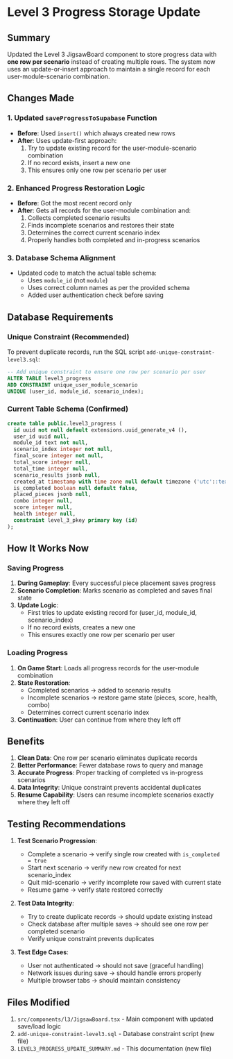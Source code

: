 # Level 3 Progress Storage Update

## Summary
Updated the Level 3 JigsawBoard component to store progress data with **one row per scenario** instead of creating multiple rows. The system now uses an update-or-insert approach to maintain a single record for each user-module-scenario combination.

## Changes Made

### 1. Updated `saveProgressToSupabase` Function
- **Before**: Used `insert()` which always created new rows
- **After**: Uses update-first approach:
  1. Try to update existing record for the user-module-scenario combination
  2. If no record exists, insert a new one
  3. This ensures only one row per scenario per user

### 2. Enhanced Progress Restoration Logic
- **Before**: Got the most recent record only
- **After**: Gets all records for the user-module combination and:
  1. Collects completed scenario results
  2. Finds incomplete scenarios and restores their state
  3. Determines the correct current scenario index
  4. Properly handles both completed and in-progress scenarios

### 3. Database Schema Alignment
- Updated code to match the actual table schema:
  - Uses `module_id` (not `module`)
  - Uses correct column names as per the provided schema
  - Added user authentication check before saving

## Database Requirements

### Unique Constraint (Recommended)
To prevent duplicate records, run the SQL script `add-unique-constraint-level3.sql`:

```sql
-- Add unique constraint to ensure one row per scenario per user
ALTER TABLE level3_progress 
ADD CONSTRAINT unique_user_module_scenario 
UNIQUE (user_id, module_id, scenario_index);
```

### Current Table Schema (Confirmed)
```sql
create table public.level3_progress (
  id uuid not null default extensions.uuid_generate_v4 (),
  user_id uuid null,
  module_id text not null,
  scenario_index integer not null,
  final_score integer not null,
  total_score integer null,
  total_time integer null,
  scenario_results jsonb null,
  created_at timestamp with time zone null default timezone ('utc'::text, now()),
  is_completed boolean null default false,
  placed_pieces jsonb null,
  combo integer null,
  score integer null,
  health integer null,
  constraint level_3_pkey primary key (id)
);
```

## How It Works Now

### Saving Progress
1. **During Gameplay**: Every successful piece placement saves progress
2. **Scenario Completion**: Marks scenario as completed and saves final state
3. **Update Logic**: 
   - First tries to update existing record for (user_id, module_id, scenario_index)
   - If no record exists, creates a new one
   - This ensures exactly one row per scenario per user

### Loading Progress
1. **On Game Start**: Loads all progress records for the user-module combination
2. **State Restoration**:
   - Completed scenarios → added to scenario results
   - Incomplete scenarios → restore game state (pieces, score, health, combo)
   - Determines correct current scenario index
3. **Continuation**: User can continue from where they left off

## Benefits

1. **Clean Data**: One row per scenario eliminates duplicate records
2. **Better Performance**: Fewer database rows to query and manage
3. **Accurate Progress**: Proper tracking of completed vs in-progress scenarios
4. **Data Integrity**: Unique constraint prevents accidental duplicates
5. **Resume Capability**: Users can resume incomplete scenarios exactly where they left off

## Testing Recommendations

1. **Test Scenario Progression**:
   - Complete a scenario → verify single row created with `is_completed = true`
   - Start next scenario → verify new row created for next scenario_index
   - Quit mid-scenario → verify incomplete row saved with current state
   - Resume game → verify state restored correctly

2. **Test Data Integrity**:
   - Try to create duplicate records → should update existing instead
   - Check database after multiple saves → should see one row per completed scenario
   - Verify unique constraint prevents duplicates

3. **Test Edge Cases**:
   - User not authenticated → should not save (graceful handling)
   - Network issues during save → should handle errors properly
   - Multiple browser tabs → should maintain consistency

## Files Modified

1. `src/components/l3/JigsawBoard.tsx` - Main component with updated save/load logic
2. `add-unique-constraint-level3.sql` - Database constraint script (new file)
3. `LEVEL3_PROGRESS_UPDATE_SUMMARY.md` - This documentation (new file)
